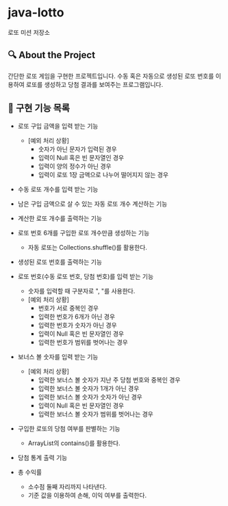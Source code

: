 # java-lotto
로또 미션 저장소

## 🔍 About the Project
간단한 로또 게임을 구현한 프로젝트입니다.
수동 혹은 자동으로 생성된 로또 번호를 이용하여 로또를 생성하고 
당첨 결과를 보여주는 프로그램입니다.

## 📝 구현 기능 목록
- 로또 구입 금액을 입력 받는 기능
    - [예외 처리 상황]
      - 숫자가 아닌 문자가 입력된 경우
      - 입력이 Null 혹은 빈 문자열인 경우
      - 입력이 양의 정수가 아닌 경우
      - 입력이 로또 1장 금액으로 나누어 떨어지지 않는 경우
  
- 수동 로또 개수를 입력 받는 기능

- 남은 구입 금액으로 살 수 있는 자동 로또 개수 계산하는 기능

- 계산한 로또 개수를 출력하는 기능

- 로또 번호 6개를 구입한 로또 개수만큼 생성하는 기능
    - 자동 로또는 Collections.shuffle()를 활용한다.

- 생성된 로또 번호를 출력하는 기능

- 로또 번호(수동 로또 번호, 당첨 번호)를 입력 받는 기능
    - 숫자를 입력할 때 구분자로 ", "를 사용한다.
    - [예외 처리 상황]
      - 번호가 서로 중복인 경우
      - 입력한 번호가 6개가 아닌 경우
      - 입력한 번호가 숫자가 아닌 경우
      - 입력이 Null 혹은 빈 문자열인 경우
      - 입력한 번호가 범위를 벗어나는 경우

- 보너스 볼 숫자를 입력 받는 기능
    - [예외 처리 상황]
      - 입력한 보너스 볼 숫자가 지난 주 당첨 번호와 중복인 경우
      - 입력한 보너스 볼 숫자가 1개가 아닌 경우
      - 입력한 보너스 볼 숫자가 숫자가 아닌 경우
      - 입력이 Null 혹은 빈 문자열인 경우
      - 입력한 보너스 볼 숫자가 범위를 벗어나는 경우
  
- 구입한 로또의 당첨 여부를 판별하는 기능
    - ArrayList의 contains()를 활용한다.

- 당첨 통계 출력 기능

- 총 수익률
    - 소수점 둘째 자리까지 나타낸다.
    - 기준 값을 이용하여 손해, 이익 여부를 출력한다.

